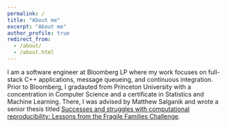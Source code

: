 ```yaml
---
permalink: /
title: "About me"
excerpt: "About me"
author_profile: true
redirect_from: 
  - /about/
  - /about.html
---
```


I am a software engineer at Bloomberg LP where my work focuses on full-stack C++ applications, message queueing, and continuous integration. Prior to Bloomberg, I gradauted from Princeton University with a concentration in Computer Science and a certificate in Statistics and Machine Learning. There, I was advised by Matthew Salganik and wrote a senior thesis titled [Successes and struggles with computational reproducibility: Lessons from the Fragile Families Challenge](https://osf.io/preprints/socarxiv/g3pdb/).
